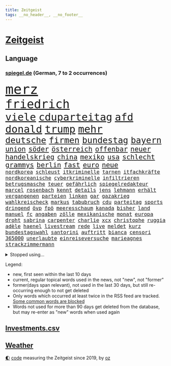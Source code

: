 ```yaml
---
title: Zeitgeist
tags: __no_header__, __no_footer__
---
```


# [Zeitgeist](https://oliz.io/zeitgeist/)

## Language

<h3><a href="https://www.spiegel.de" target="_blank">spiegel.de</a> (German, 7 to 2 occurrences)</h3>
<p style="font-family:monospace">
<span style="font-size:32pt"><a href="news_links.html#merz" class="current">merz</a></span>
<br>
<span style="font-size:28pt"><a href="news_links.html#friedrich" class="current">friedrich</a></span>
<br>
<span style="font-size:24pt"><a href="news_links.html#viele" class="current">viele</a></span>
<span style="font-size:24pt"><a href="news_links.html#cduparteitag" class="new">cduparteitag</a></span>
<span style="font-size:24pt"><a href="news_links.html#afd" class="current">afd</a></span>
<span style="font-size:24pt"><a href="news_links.html#donald" class="current">donald</a></span>
<span style="font-size:24pt"><a href="news_links.html#trump" class="current">trump</a></span>
<span style="font-size:24pt"><a href="news_links.html#mehr" class="current">mehr</a></span>
<br>
<span style="font-size:20pt"><a href="news_links.html#deutsche" class="current">deutsche</a></span>
<span style="font-size:20pt"><a href="news_links.html#firmen" class="current">firmen</a></span>
<span style="font-size:20pt"><a href="news_links.html#bundestag" class="current">bundestag</a></span>
<span style="font-size:20pt"><a href="news_links.html#bayern" class="current">bayern</a></span>
<br>
<span style="font-size:16pt"><a href="news_links.html#union" class="current">union</a></span>
<span style="font-size:16pt"><a href="news_links.html#söder" class="current">söder</a></span>
<span style="font-size:16pt"><a href="news_links.html#österreich" class="current">österreich</a></span>
<span style="font-size:16pt"><a href="news_links.html#offenbar" class="current">offenbar</a></span>
<span style="font-size:16pt"><a href="news_links.html#neuer" class="current">neuer</a></span>
<span style="font-size:16pt"><a href="news_links.html#handelskrieg" class="current">handelskrieg</a></span>
<span style="font-size:16pt"><a href="news_links.html#china" class="current">china</a></span>
<span style="font-size:16pt"><a href="news_links.html#mexiko" class="current">mexiko</a></span>
<span style="font-size:16pt"><a href="news_links.html#usa" class="current">usa</a></span>
<span style="font-size:16pt"><a href="news_links.html#schlecht" class="current">schlecht</a></span>
<span style="font-size:16pt"><a href="news_links.html#grammys" class="current">grammys</a></span>
<span style="font-size:16pt"><a href="news_links.html#berlin" class="current">berlin</a></span>
<span style="font-size:16pt"><a href="news_links.html#fast" class="current">fast</a></span>
<span style="font-size:16pt"><a href="news_links.html#euro" class="current">euro</a></span>
<span style="font-size:16pt"><a href="news_links.html#neue" class="current">neue</a></span>
<br>
<span style="font-size:12pt"><a href="news_links.html#nordkorea" class="current">nordkorea</a></span>
<span style="font-size:12pt"><a href="news_links.html#schleust" class="new">schleust</a></span>
<span style="font-size:12pt"><a href="news_links.html#itkriminelle" class="new">itkriminelle</a></span>
<span style="font-size:12pt"><a href="news_links.html#tarnen" class="new">tarnen</a></span>
<span style="font-size:12pt"><a href="news_links.html#itfachkräfte" class="new">itfachkräfte</a></span>
<span style="font-size:12pt"><a href="news_links.html#nordkoreanische" class="current">nordkoreanische</a></span>
<span style="font-size:12pt"><a href="news_links.html#cyberkriminelle" class="current">cyberkriminelle</a></span>
<span style="font-size:12pt"><a href="news_links.html#infiltrieren" class="new">infiltrieren</a></span>
<span style="font-size:12pt"><a href="news_links.html#betrugsmasche" class="current">betrugsmasche</a></span>
<span style="font-size:12pt"><a href="news_links.html#teuer" class="current">teuer</a></span>
<span style="font-size:12pt"><a href="news_links.html#gefährlich" class="current">gefährlich</a></span>
<span style="font-size:12pt"><a href="news_links.html#spiegelredakteur" class="current">spiegelredakteur</a></span>
<span style="font-size:12pt"><a href="news_links.html#marcel" class="current">marcel</a></span>
<span style="font-size:12pt"><a href="news_links.html#rosenbach" class="new">rosenbach</a></span>
<span style="font-size:12pt"><a href="news_links.html#kennt" class="current">kennt</a></span>
<span style="font-size:12pt"><a href="news_links.html#details" class="current">details</a></span>
<span style="font-size:12pt"><a href="news_links.html#jens" class="current">jens</a></span>
<span style="font-size:12pt"><a href="news_links.html#lehmann" class="current">lehmann</a></span>
<span style="font-size:12pt"><a href="news_links.html#erhält" class="current">erhält</a></span>
<span style="font-size:12pt"><a href="news_links.html#vergangenen" class="current">vergangenen</a></span>
<span style="font-size:12pt"><a href="news_links.html#parteien" class="current">parteien</a></span>
<span style="font-size:12pt"><a href="news_links.html#linken" class="current">linken</a></span>
<span style="font-size:12pt"><a href="news_links.html#gar" class="current">gar</a></span>
<span style="font-size:12pt"><a href="news_links.html#gazakrieg" class="current">gazakrieg</a></span>
<span style="font-size:12pt"><a href="news_links.html#wahlkreischeck" class="new">wahlkreischeck</a></span>
<span style="font-size:12pt"><a href="news_links.html#markus" class="current">markus</a></span>
<span style="font-size:12pt"><a href="news_links.html#tabubruch" class="new">tabubruch</a></span>
<span style="font-size:12pt"><a href="news_links.html#cdu" class="current">cdu</a></span>
<span style="font-size:12pt"><a href="news_links.html#parteitag" class="current">parteitag</a></span>
<span style="font-size:12pt"><a href="news_links.html#sports" class="current">sports</a></span>
<span style="font-size:12pt"><a href="news_links.html#dringend" class="current">dringend</a></span>
<span style="font-size:12pt"><a href="news_links.html#övp" class="current">övp</a></span>
<span style="font-size:12pt"><a href="news_links.html#fpö" class="current">fpö</a></span>
<span style="font-size:12pt"><a href="news_links.html#meeresschaum" class="new">meeresschaum</a></span>
<span style="font-size:12pt"><a href="news_links.html#kanada" class="current">kanada</a></span>
<span style="font-size:12pt"><a href="news_links.html#bisher" class="current">bisher</a></span>
<span style="font-size:12pt"><a href="news_links.html#land" class="current">land</a></span>
<span style="font-size:12pt"><a href="news_links.html#manuel" class="current">manuel</a></span>
<span style="font-size:12pt"><a href="news_links.html#fc" class="current">fc</a></span>
<span style="font-size:12pt"><a href="news_links.html#angaben" class="current">angaben</a></span>
<span style="font-size:12pt"><a href="news_links.html#zölle" class="current">zölle</a></span>
<span style="font-size:12pt"><a href="news_links.html#mexikanische" class="current">mexikanische</a></span>
<span style="font-size:12pt"><a href="news_links.html#monat" class="current">monat</a></span>
<span style="font-size:12pt"><a href="news_links.html#europa" class="current">europa</a></span>
<span style="font-size:12pt"><a href="news_links.html#droht" class="current">droht</a></span>
<span style="font-size:12pt"><a href="news_links.html#sabrina" class="current">sabrina</a></span>
<span style="font-size:12pt"><a href="news_links.html#carpenter" class="current">carpenter</a></span>
<span style="font-size:12pt"><a href="news_links.html#charlie" class="current">charlie</a></span>
<span style="font-size:12pt"><a href="news_links.html#xcx" class="current">xcx</a></span>
<span style="font-size:12pt"><a href="news_links.html#christophe" class="current">christophe</a></span>
<span style="font-size:12pt"><a href="news_links.html#ruggia" class="current">ruggia</a></span>
<span style="font-size:12pt"><a href="news_links.html#adèle" class="current">adèle</a></span>
<span style="font-size:12pt"><a href="news_links.html#haenel" class="current">haenel</a></span>
<span style="font-size:12pt"><a href="news_links.html#livestream" class="current">livestream</a></span>
<span style="font-size:12pt"><a href="news_links.html#rede" class="current">rede</a></span>
<span style="font-size:12pt"><a href="news_links.html#live" class="current">live</a></span>
<span style="font-size:12pt"><a href="news_links.html#meldet" class="current">meldet</a></span>
<span style="font-size:12pt"><a href="news_links.html#kurz" class="current">kurz</a></span>
<span style="font-size:12pt"><a href="news_links.html#bundestagswahl" class="current">bundestagswahl</a></span>
<span style="font-size:12pt"><a href="news_links.html#santorini" class="new">santorini</a></span>
<span style="font-size:12pt"><a href="news_links.html#auftritt" class="current">auftritt</a></span>
<span style="font-size:12pt"><a href="news_links.html#bianca" class="current">bianca</a></span>
<span style="font-size:12pt"><a href="news_links.html#censori" class="new">censori</a></span>
<span style="font-size:12pt"><a href="news_links.html#365000" class="new">365000</a></span>
<span style="font-size:12pt"><a href="news_links.html#unerlaubte" class="new">unerlaubte</a></span>
<span style="font-size:12pt"><a href="news_links.html#einreiseversuche" class="new">einreiseversuche</a></span>
<span style="font-size:12pt"><a href="news_links.html#marieagnes" class="new">marieagnes</a></span>
<span style="font-size:12pt"><a href="news_links.html#strackzimmermann" class="current">strackzimmermann</a></span>
</p>
<details>
<summary>Stopped using...</summary>
<p class="former" style="font-size:12pt">
kämpfte(1565) schwarzen(1565) übersicht(1564) genannt(1563) hinterlassen(1563) männern(1563) reformen(1563) solle(1563) street(1563) zurzeit(1563) anne(1562) eng(1562) nationalspieler(1562) hubschrauber(1561) humanitäre(1561) mittelmeer(1561) planeten(1561) untersuchungen(1561) april(1560) beschluss(1560) bittet(1560) fischer(1560) angeblichen(1559) ausgezeichnet(1559) erhoben(1559) for(1559) fühlt(1559) führende(1559) geflüchteten(1559) liverpool(1559) tödlicher(1559) einzug(1558) respekt(1558) überzeugt(1558) eingereicht(1557) präsidentschaftswahl(1557) schlag(1557) entwickelt(1556) islamischen(1556) kohle(1556) pocht(1556) trainieren(1556) berlins(1555) vereinigten(1555) absturz(1554) favoriten(1554) nationalmannschaft(1554) schüssen(1554) technik(1554) august(1553) erkrankt(1553) tokio(1553) termin(1552) verzichtet(1552) irak(1551) zuständige(1551) verpasst(1550) appell(1549) fliehen(1549) bewegen(1548) polnische(1548) beinahe(1547) e(1547) hund(1547) türkische(1547) attacken(1546) befreien(1546) stadion(1546) traum(1546) gekauft(1544) berater(1543) töten(1543) politikerin(1541) top(1538) ausrüstung(1537) katar(1536) spannungen(1536) aufhalten(1535) vfb(1533) katholischen(1532) wendet(1532) rang(1528) vermisste(1528) hinweis(1526) angeboten(1524) zeigten(1524) reist(1523) smartphones(1516) festgesetzt(1470) abgestürzt(1383) charles(1361) 38(1328) videoaufnahmen(1325) zentralbank(1309) seither(1306) stundenlang(1305) ausgefallen(1271) weibliche(1265) befürwortet(1255) russischem(1254) entlastung(1248) gewohnt(1230) entlasten(1215) bekräftigt(1204) volksverhetzung(1184) halbes(1183) beliebt(1169) schülerin(1166) tödlichem(1162) texte(1132) bat(1109) spektakel(1099) verweist(1086) gezwungen(1082) lohnen(1080) emotionalen(1078) aufhören(1069) spiegeltitelstory(1052) schneiden(1044) künstlerin(1027) dilemma(1022) ausstieg(1014) handys(1009) locken(1006) perfekte(993) ehrt(983) unterliegt(982) isoliert(978) exuspräsident(971) japanische(968) andrew(952) stärksten(950) setzten(938) thüringens(937) wissenschaft(927) entfernen(926) effekt(908) notruf(897) durchs(895) nation(893) peru(876) eingreifen(868) eingriff(841) asyl(832) freundschaft(828) kohl(822) schmeckt(820) fängt(799) wirtschaftliche(793) kampfjets(791) gedroht(781) abwehr(776) flogen(774) text(773) wein(773) rammt(757) aussieht(739) erlag(736) vorstandschef(722) verdächtigt(720) gravierende(719) loswerden(698) 2007(693) anlagen(682) höcke(677) begangen(672) bier(670) miami(667) übergriff(645) helmut(643) gewalttaten(641) horror(626) arbeiter(625) katrin(624) küche(613) absurd(599) blamiert(599) bekennt(597) greta(568) auflösung(563) lebend(562) abu(560) allgäu(556) besiegen(556) durchschnitt(554) militärisch(545) antwortet(541) geflohen(533) gedreht(530) netanyahus(530) instagrampost(529) cannabislegalisierung(520) prägen(513) betrogen(512) asylsuchende(511) sperre(509) stieß(508) amerikanischen(502) vorgang(496) achtzigerjahren(494) verspottet(484) überraschte(484) eingeschränkt(483) königshaus(475) verliebt(475) management(472) aufruhr(470) haftbefehle(464) hackerangriff(461) reagierten(450) europameisterschaft(447) finanzministerium(436) klingen(434) abschiebung(433) club(432) luftangriff(431) arbeitsrecht(430) friedlich(427) unterschätzt(424) erlässt(421) indischen(410) robbie(408) dfl(407) ausgleich(403) erschoss(403) oscarpreisträgerin(403) dfbteam(402) mindestlohn(401) großstädten(399) notlage(399) leise(398) unruhen(398) 125(397) notfall(393) schulz(393) wahre(392) oma(380) athen(377) sonde(372) gesetzliche(369) passagier(368) schumacher(367) badenwürttembergischen(365) sap(360) weltstar(359) pünktlich(356) ausgang(354) notlandung(354) route(354) piloten(353) terrormiliz(351) gefühle(350) substanz(346) verprügelt(342) verbringen(339) gymnasium(338) mauer(338) wald(335) glimpflich(332) meisterschaft(331) auslösen(330) leichtathletik(330) olivia(328) zentimeter(325) eukommissionspräsidentin(322) ranking(322) falschinformationen(321) handlungen(320) uswahlkampf(320) apples(318) maximilian(317) reklamiert(316) scheidung(316) filmset(305) schnelles(305) verbraucherpreise(305) autoindustrie(299) alters(298) haiti(297) auswärtigen(296) blamage(295) tragödie(295) kümmerte(294) schöne(293) überfahrt(291) beeindruckende(290) boss(290) diana(290) israelgazakonflikt(290) dominierte(289) wade(289) royals(288) motor(287) noah(287) übergriffen(287) einbruch(286) leidenschaft(286) parlaments(286) elefanten(285) integration(285) vorgezogenen(284) graz(282) lebenslanger(281) leuten(281) zivilgesellschaft(279) fahrrad(277) vehement(277) längste(275) se(275) außergewöhnliche(273) promis(272) beeindruckt(271) bereut(270) flog(270) einflussreichsten(265) hauskauf(265) immobilie(262) laufender(262) beleidigung(260) schlägen(260) beobachtung(258) verbessert(256) heiße(255) dazn(253) geheiratet(251) prognosen(251) feier(249) gottschalk(249) vermitteln(249) beliebtesten(247) straftätern(247) ego(245) landsleute(242) verbrenneraus(242) neueste(241) entzündet(235) krimi(235) ständigen(234) verletzen(234) chris(232) daum(232) cartoonisten(231) wahlergebnis(230) absagen(229) besiegte(229) allmählich(228) vergeltungsangriff(227) nachrichtenagentur(226) salome(225) stärkste(225) surabischwili(225) tinder(225) regierungspartei(224) tourist(223) surfer(221) ausgebuht(219) bekundet(219) neuestes(217) süddeutschland(217) traurige(217) ermordeten(215) fluch(213) kopfhörer(213) schwangerschaft(213) jolie(212) verfeindeten(212) funk(211) verarbeiten(211) gesteuert(209) bürgerinnen(208) exfreundin(208) kontinent(208) bewahrt(207) eingebrochen(207) lebewesen(207) talent(207) zuerst(207) berührt(206) einrichtungen(206) interaktiven(206) ursprünglich(205) umsatz(204) zeitplan(204) hingewiesen(200) beschert(199) englischer(199) nervosität(199) peinlich(199) usautobauer(198) neuartigen(197) flops(195) bootsunglück(193) un(193) besseren(192) jährlich(192) königliche(192) mick(192) ausländischen(191) vermutung(191) trip(190) wildnis(190) financial(189) kuriosen(189) ertrunken(188) gazastadt(187) lindern(187) steuert(187) plätze(185) überzeugte(183) america(182) neudelhi(182) spürt(182) atlantik(181) kindergeld(180) extinction(179) rebellion(179) grafiken(178) gehoben(177) gewürgt(175) zwölfjährige(175) hose(174) impfstoff(173) zweitligist(173) moderat(172) zugesagt(172) führungswechsel(171) erschießt(170) routinen(170) beschäftigung(168) brauchte(166) drogenkrieg(165) kinderbetreuung(165) kurzen(165) lilium(165) bordell(164) lateinamerika(162) werken(162) annulliert(161) einigkeit(161) zone(161) hüten(160) lka(160) reinhold(160) gestaltet(159) anstrengend(158) britin(158) spdmitglieder(158) beliefern(157) diebesgut(157) fels(157) notlanden(157) konjunkturflaute(155) obdachlose(155) autokraten(154) feiertagen(154) inhaftierten(154) olympiasiegerin(154) japans(153) 29jährige(152) liefen(152) 69(151) besetzen(151) raubte(151) fassade(150) hinrichtung(149) äußere(148) fischen(147) harmlose(147) obdachlosigkeit(147) tagesordnung(147) standard(146) asylbewerbern(145) schnäppchen(145) sohnes(144) wahlempfehlung(142) allgemeine(141) amtes(141) menschlichkeit(141) paketen(141) sydney(140) mutig(138) tschad(137) umfassend(136) gebiets(135) gelangt(135) römisches(135) hochzeitsgesellschaft(134) kabul(134) katastrophen(134) sofa(134) sternekoch(133) festlegen(132) heidenheim(131) intensivstation(131) nehme(131) neuheiten(131) tabellenführer(131) baku(130) abgefangen(129) celle(129) metas(129) chefarzt(128) geschenke(128) krebserkrankung(128) nochmals(127) nullerjahre(127) baggerfahrer(126) freigestellt(126) prorussische(126) wertet(124) intensiviert(123) leipziger(123) podcasts(123) schädel(123) segelt(123) abgeschlagen(122) heimisch(122) rechtswidrig(122) alarmierten(121) empathie(121) 98(120) anderson(119) belohnen(119) gesetzlichen(119) inselstaat(119) krankenversicherung(119) sekunde(119) verbänden(118) schwerpunkt(117) strömt(117) verdiente(117) hoffnungslos(116) teilzeit(115) härteren(114) dinner(113) fassen(113) geklaute(113) mächtigste(113) skispringen(113) zwang(113) geliebten(110) offenheit(110) pierre(109) viralen(109) betrag(108) ecuador(108) meistert(108) prominenz(108) aufsteiger(107) grundschulen(107) prangert(107) kenntnis(106) sinkende(105) vergebung(105) wow(105) beach(104) haustiere(104) niederländisches(104) rauchen(104) republikanern(104) brooklyn(103) frisur(103) wiedereröffnung(103) finnische(102) regional(102) brett(101) einrichten(101) feierlich(101) filmbranche(101) helene(101) verwundet(101) 110(100) lungenentzündung(100) weiterem(100) fridays(99) future(99) landespolitiker(99) amber(98) anteile(98) beschwört(98) energieexperte(98) marketing(98) parteivorsitzende(98) passen(98) negativen(97) garfield(96) schweizerin(96) hacker(94) mächtigsten(94) stressig(94) womit(94) einstellungen(93) französischer(93) gestürzte(93) holger(93) ignorierte(93) pizza(93) raketenbeschuss(93) ewige(92) gründete(92) hrádecký(92) kriegsschiff(92) lukáš(92) unterschrift(92) büros(91) oppositionsführer(91) ähnliches(91) hauptverdächtigen(90) agrarhändler(89) knipst(89) unpassend(89) vorstellungen(89) harbor(88) made(88) tinnitus(88) botschafterin(87) einstellung(87) klaut(87) volkswagenkonzern(87) holocaustüberlebenden(86) restmüll(86) schüchterne(86) entsorgt(85) ukrainepolitik(85) wirke(85) airlinechef(84) downsyndrom(84) fahrradaktivist(84) flugtaxistartup(84) gekoppelt(84) graben(84) ideale(84) mccallum(84) cyberattacke(83) freigelegt(83) humanitärer(83) manipulieren(83) spielfilm(83) videospielen(83) achttausender(82) ausgebaut(82) fraktionen(82) natenom(82) thunberg(82) transportierte(82) wittern(82) einflussnahme(81) erkenntnissen(81) schriftstellerinnen(81) soziologe(81) elektrogeräte(80) holocaustüberlebende(80) konzernchefs(80) kulturelles(80) lilly(80) wilson(80) ausfällig(79) eintrag(79) elfjähriges(79) energiesektor(79) meuthen(79) politikbetrieb(79) schweigeminute(79) wovon(79) abschrecken(78) anschein(78) gazas(78) han(78) polizeiruf(78) sprit(78) 40jährigen(77) bemannten(77) emotionales(77) honoriert(77) reizgas(77) renault(77) spiderman(77) wright(77) zusammenprall(77) flugkörper(76) hauptdarsteller(76) lucy(76) schachwelt(76) brettspiele(75) porträts(75) erntezeit(74) fatal(74) herzliche(74) hochküche(74) mutterschutz(74) rwe(74) bierflasche(73) jake(73) kliniken(73) laufe(73) natobeitritt(73) reaktiviert(73) beharrlich(72) gibt's(72) leicester(72) zünden(72) arbeitsagentur(71) berlincharlottenburg(71) fremdes(71) misstrauisch(71) zentral(71) größtenteils(70) komplimente(70) louisiana(70) mittagessen(70) moldaus(70) radaktivisten(70) solar(70) verlost(70) yellen(70) joggen(69) kap(69) mohammadi(69) narges(69) neuerdings(69) wohnungssuche(69) ally(68) fernhalten(68) ludwigshafen(68) pally(68) psychoanalytiker(68) tierschützern(68) unterziehen(68) wiedersehen(68) gerast(67) ginge(67) hussey(67) lara(67) nacktszene(67) produktionsfirma(67) streben(67) teilnehmerinnen(67) exchef(66) inhaltlich(66) nebenwirkungen(66) usfinanzministerin(66) allianzen(65) bundesbank(65) großzügige(65) milchbauern(65) talfahrt(65) aufstand(64) kurden(64) militäranlagen(64) schädlich(64) spezialisten(64) systematischen(64) zigarettenkonsum(64) celsius(63) gefahndet(63) geklaut(63) gesetzlicher(63) großzügigen(63) lopez(63) schadet(63) aufenthaltsort(62) automarkt(62) cheney(62) parteiinterne(62) reichsbürgern(62) wehrdienst(62) europäisch(61) meeresboden(61) ramin(61) ungesund(61) 500000(60) besaßen(60) deutschrussen(60) finanzierungslücken(60) mordrate(60) pose(60) vatikan(60) vegan(60) zurückgreifen(60) alpinismus(59) bumble(59) datingapps(59) entdecker(59) hartmann(59) musikproduzent(59) synthetische(59) weihnachtszeit(59) wovor(59) diebin(58) entmachtet(58) finanzieren(58) göttlich(58) maskiert(58) möchten(58) platzen(58) tiramisu(58) tortenheber(58) traditionell(58) unsichere(58) webseiten(58) young(58) überführt(58) arbeitern(57) gottesdienst(57) heinrich(57) kabinettsposten(57) kurdinnen(57) kurdischen(57) missbrauchsvorwürfe(57) nutzung(57) paaren(57) gezählt(56) knappen(56) anklagen(55) gefeierten(55) heiliges(55) kopfschuss(55) ausbilden(54) auswählt(54) familienfreundliche(54) fantasiert(54) grimes(54) kommendes(54) ranghohen(54) sicherheitslücken(54) frederik(53) gazprom(53) make(53) socialmediaverbot(53) sportlerin(53) arbeitsvertrag(52) euregierungschefs(52) fußballkommentator(52) indonesische(52) küchentisch(52) lebenszeit(52) sanaa(52) albern(51) argwohn(51) benötigte(51) bosse(51) briefporto(51) gamer(51) glocken(51) maack(51) terrorakt(51) anonyme(50) bewältigt(50) feuerwerk(50) gestorbenen(50) maue(50) rächen(50) bangt(49) einreisekontrollen(49) kartons(49) kaspischen(49) kälter(49) neuwahl(49) polizeifahrzeug(49) römischen(49) ansprache(48) anweisung(48) bemühte(48) lieferstopp(48) nacktbilder(48) quarter(48) segler(48) versicherte(48) wirtschaftsweise(48) edinburgh(47) geplündert(47) linnemann(47) missbrauchsvorwürfen(47) mitfavorit(47) nachtklub(47) rechtsaußenpartei(47) reue(47) supertalent(47) wintereinbruch(47) bildungsminister(46) chirurgie(46) french(46) südkoreas(46) tyler(46) usmilliardär(46) schneien(45) 2024/2025(44) abheben(44) extra(44) feindliches(44) gazpromkonzern(44) gegenstand(44) hilfspaket(44) akten(43) duett(43) komplikationen(43) portauprince(43) redakteure(43) redakteurinnen(43) schwäbischen(43) technologisch(43) turbulenten(43) unglücks(43) zugreisen(43) 40jähriger(42) ballauf(42) durchsuchungsbeschluss(42) fiennes(42) mobilität(42) verse(42) wembanyama(42) wetterbedingungen(42) wochenlangen(42) 1984(41) nader(41) paschke(41) pius(41) prügeln(41) säuglinge(41) unterstellte(41) barrier(40) feiertage(40) ipswich(40) mythen(40) schäfer(40) seniorenheim(40) trinke(40) elektromodelle(39) erinnerte(39) haftbedingungen(39) kalkuliert(39) kapitalismus(39) kasachstan(39) purzeln(39) verordnet(39) vorläufig(39) abschlüsse(38) bepöbelt(38) nikolaus(38) schrieben(38) skispringerinnen(38) verbittern(38) aufzugeben(37) ausgebildete(37) löwe(37) traumpaar(37) ungleicher(37) derselben(36) drogenkartelle(36) familienfeier(36) jeans(36) mittelstreckenrakete(36) schachwm(36) schiffsunglück(36) sexarbeiterinnen(36) skigebiet(36) barbra(35) block(35) christmas(35) fidelius(35) schmid(35) selbstgebauten(35) streisand(35) undercover(35) weihnachtsshow(35) grüßen(34) kardinal(34) konflikten(34) männlichkeit(34) verkündung(34) wildpark(34) georgiens(33) missglückte(33) prostituierten(33) senegal(33) cadillac(32) gadgets(32) gelagert(32) kempten(32) kohlekraftwerke(32) protestierende(32) präsidentenwahl(32) stadtbild(32) teure(32) volle(32) weihnachtsmann(32) 400000(31) dauerherrscher(31) hackergruppe(31) passierte(31) prinzip(31) uswirtschaft(31) angekündigten(30) angesehen(30) expremier(30) grausamen(30) hunderttausend(30) meteorstrom(30) nachdenken(30) botswana(29) fortgeschrittene(29) lüneburg(29) meeresgrund(29) sido(29) staatskrise(29) tabus(29) tonne(29) gebietsabtretungen(28) kriegsrecht(28) suk(28) yeol(28) cumexaffäre(27) dealern(27) engen(27) knete(27) raubkatze(27) reichsbürgerkomplex(27) totschlags(27) warburg(27) 103(26) afrikas(26) schachs(26) verbalen(26) verunsicherung(26) hagen(25) innenpolitik(25) moskaus(25) rekorde(25) vanessa(25) bußgelder(24) daraa(24) verharren(24) autobauers(23) brad(23) estland(23) geschieden(23) grüße(23) höhepunkte(23) krebsleiden(23) pitt(23) territoriale(23) bashar(22) geldanlage(22) gesundheitssystem(22) nahrung(22) wahlgang(22) zählten(22) heard(21) herrschaft(21) jacke(21) nasa(21) streitpunkt(21) venezolanische(21) warteten(21) weihnachtsgottesdienst(21) zusatzbeiträge(21) absetzung(20) amtsenthebung(20) cumex(20) einsetzt(20) fehlten(20) gedrängt(20) nicaragua(20) nicaraguas(20) ortega(20) forever(19) forschungsteam(19) griffen(19) malaria(19) schwangerschaften(19) südamerikanischen(19) abhängen(18) demure(18) großeltern(18) kuchen(18) mädchens(18) neuerungen(18) segen(18) tötungsdelikt(18) weihnachtskuchen(18) 08(17) ezb(17) feministischen(17) nachthimmel(17) versetzten(17) erneuert(16) musikern(16) münze(16) unterwerfen(16) weihnachtlichen(16) faktoren(15) iphone(15) krankenschwester(15) neuerfindung(15) wahlversprechen(15) deckel(14) htsanführer(14) niemann(14) romantisch(14) sexszenen(14) weihnachtsfeier(14) ausschließlich(13) bescheidenheit(13) eusanktionen(13) führender(13) kidman(13) minijobber(13) monika(13) forschungsschiff(12) tatortermittlerinnen(12) globus(11) grünenbundestagsabgeordneten(11) mitangeklagte(11) oleksandr(11) pankow(11) rücksicht(11) spionageverdachts(11) sportliche(11) stellungnahme(11) unterhalt(11)
</p>
</details>
<p>Legend:
<ul>
<li><span class="new">new</span>, first seen within the last 10 days</li>
<li><span class="current">current</span>, regular topical words used in the news, not "new", not "former"</li>
<li><span class="former">former(days span relevant)</span>, not used in the last 30 days, but still re-occurring enough to not get deleted</li>
<li>Only words which occurred at least twice in the RSS feed are tracked. <a href="language/filters.py">Some common words are blocked</a></li>
<li>Words not used for more than 90 days get deleted from the database, but may re-enter as "new" words when used again</li>
</ul>
</p>

## [Investments](investments.html)[.csv](investments.csv)

## [Weather](weather.html)

<footer>
<a href="javascript:toggleTheme()" class="nav">🌓</a>
<a href="https://github.com/ooz/zeitgeist">code</a> measuring the Zeitgeist since 2019, by <a href="https://oliz.io">oz</a>
</footer>
